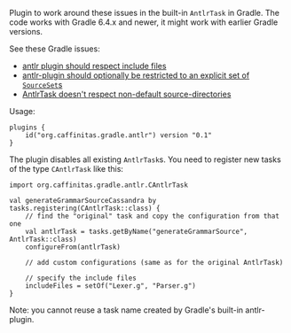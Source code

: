 Plugin to work around these issues in the built-in `AntlrTask` in Gradle.
The code works with Gradle 6.4.x and newer, it might work with earlier Gradle versions.

See these Gradle issues:
* [antlr plugin should respect include files](https://github.com/gradle/gradle/issues/13005)
* [antlr-plugin should optionally be restricted to an explicit set of `SourceSet`s](https://github.com/gradle/gradle/issues/13015)
* [AntlrTask doesn't respect non-default source-directories](https://github.com/gradle/gradle/issues/13016)

Usage:
```(kotlin)
plugins {
    id("org.caffinitas.gradle.antlr") version "0.1"
}
```

The plugin disables all existing `AntlrTask`s. You need to register new tasks of the type `CAntlrTask` like this:
```(kotlin)
import org.caffinitas.gradle.antlr.CAntlrTask

val generateGrammarSourceCassandra by tasks.registering(CAntlrTask::class) {
    // find the "original" task and copy the configuration from that one
    val antlrTask = tasks.getByName("generateGrammarSource", AntlrTask::class)
    configureFrom(antlrTask)

    // add custom configurations (same as for the original AntlrTask)

    // specify the include files
    includeFiles = setOf("Lexer.g", "Parser.g")
}
```

Note: you cannot reuse a task name created by Gradle's built-in antlr-plugin.
